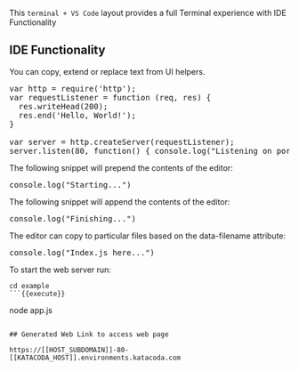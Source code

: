This `terminal + VS Code` layout provides a full Terminal experience with IDE Functionality
## IDE Functionality

You can copy, extend or replace text from UI helpers.

<pre class="file" data-filename="app.js" data-target="replace">var http = require('http');
var requestListener = function (req, res) {
  res.writeHead(200);
  res.end('Hello, World!');
}

var server = http.createServer(requestListener);
server.listen(80, function() { console.log("Listening on port 80")});
</pre>

The following snippet will prepend the contents of the editor:

<pre class="file" data-filename="app.js" data-target="prepend">console.log("Starting...")
</pre>

The following snippet will append the contents of the editor:

<pre class="file" data-filename="app.js" data-target="append">console.log("Finishing...")
</pre>

The editor can copy to particular files based on the data-filename attribute:

<pre class="file" data-filename="index.js" data-target="replace">console.log("Index.js here...")
</pre>

To start the web server run:

```
cd example
```{{execute}}

```
node app.js
```{{execute}}

## Generated Web Link to access web page

https://[[HOST_SUBDOMAIN]]-80-[[KATACODA_HOST]].environments.katacoda.com
